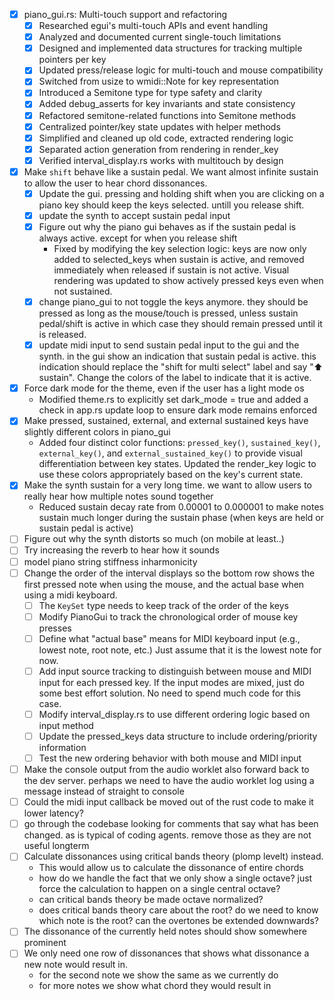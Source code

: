 - [x] piano_gui.rs: Multi-touch support and refactoring
  - [x] Researched egui's multi-touch APIs and event handling
  - [x] Analyzed and documented current single-touch limitations
  - [x] Designed and implemented data structures for tracking multiple pointers per key
  - [x] Updated press/release logic for multi-touch and mouse compatibility
  - [x] Switched from usize to wmidi::Note for key representation
  - [x] Introduced a Semitone type for type safety and clarity
  - [x] Added debug_asserts for key invariants and state consistency
  - [x] Refactored semitone-related functions into Semitone methods
  - [x] Centralized pointer/key state updates with helper methods
  - [x] Simplified and cleaned up old code, extracted rendering logic
  - [x] Separated action generation from rendering in render_key
  - [x] Verified interval_display.rs works with multitouch by design
- [x] Make `shift` behave like a sustain pedal. We want almost infinite sustain to allow the user to hear chord dissonances.
  - [x] Update the gui. pressing and holding shift when you are clicking on a piano key should keep the keys selected. untill you release shift.
  - [x] update the synth to accept sustain pedal input
  - [x] Figure out why the piano gui behaves as if the sustain pedal is always active. except for when you release shift
    - Fixed by modifying the key selection logic: keys are now only added to selected_keys when sustain is active, and removed immediately when released if sustain is not active. Visual rendering was updated to show actively pressed keys even when not sustained.
  - [x] change piano_gui to not toggle the keys anymore. they should be pressed as long as the mouse/touch is pressed, unless sustain pedal/shift is active in which case they should remain pressed until it is released.
  - [x] update midi input to send sustain pedal input to the gui and the synth. in the gui show an indication that sustain pedal is active. this indication should replace the "shift for multi select" label and say "⬆ sustain". Change the colors of the label to indicate that it is active.
- [x] Force dark mode for the theme, even if the user has a light mode os
  - Modified theme.rs to explicitly set dark_mode = true and added a check in app.rs update loop to ensure dark mode remains enforced
- [x] Make pressed, sustained, external, and external sustained keys have slightly different colors in piano_gui
  - Added four distinct color functions: `pressed_key()`, `sustained_key()`, `external_key()`, and `external_sustained_key()` to provide visual differentiation between key states. Updated the render_key logic to use these colors appropriately based on the key's current state.
- [x] Make the synth sustain for a very long time. we want to allow users to really hear how multiple notes sound together
  - Reduced sustain decay rate from 0.00001 to 0.000001 to make notes sustain much longer during the sustain phase (when keys are held or sustain pedal is active)
- [ ] Figure out why the synth distorts so much (on mobile at least..)
- [ ] Try increasing the reverb to hear how it sounds
- [ ] model piano string stiffness inharmonicity
- [ ] Change the order of the interval displays so the bottom row shows the first pressed note when using the mouse, and the actual base when using a midi keyboard.
  - [ ] The `KeySet` type needs to keep track of the order of the keys
  - [ ] Modify PianoGui to track the chronological order of mouse key presses
  - [ ] Define what "actual base" means for MIDI keyboard input (e.g., lowest note, root note, etc.) Just assume that it is the lowest note for now.
  - [ ] Add input source tracking to distinguish between mouse and MIDI input for each pressed key. If the input modes are mixed, just do some best effort solution. No need to spend much code for this case.
  - [ ] Modify interval_display.rs to use different ordering logic based on input method
  - [ ] Update the pressed_keys data structure to include ordering/priority information
  - [ ] Test the new ordering behavior with both mouse and MIDI input
- [ ] Make the console output from the audio worklet also forward back to the dev server. perhaps we need to have the audio worklet log using a message instead of straight to console
- [ ] Could the midi input callback be moved out of the rust code to make it lower latency?
- [ ] go through the codebase looking for comments that say what has been changed. as is typical of coding agents. remove those as they are not useful longterm
- [ ] Calculate dissonances using critical bands theory (plomp levelt) instead.
    - This would allow us to calculate the dissonance of entire chords
    - how do we handle the fact that we only show a single octave? just force the calculation to happen on a single central octave?
    - can critical bands theory be made octave normalized?
    - does critical bands theory care about the root? do we need to know which note is the root? can the overtones be extended downwards?
- [ ] The dissonance of the currently held notes should show somewhere prominent
- [ ] We only need one row of dissonances that shows what dissonance a new note would result in.
    - for the second note we show the same as we currently do
    - for more notes we show what chord they would result in
